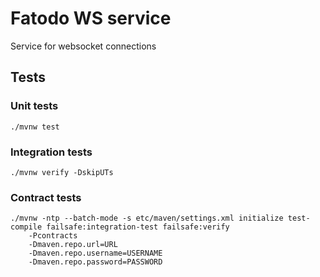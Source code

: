# Fatodo WS service
Service for websocket connections

## Tests

### Unit tests
```
./mvnw test
```
### Integration tests
```
./mvnw verify -DskipUTs
```
### Contract tests
```
./mvnw -ntp --batch-mode -s etc/maven/settings.xml initialize test-compile failsafe:integration-test failsafe:verify 
    -Pcontracts
    -Dmaven.repo.url=URL
    -Dmaven.repo.username=USERNAME
    -Dmaven.repo.password=PASSWORD
```
